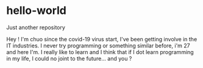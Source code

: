 # hello-world
Just another repository

Hey ! I'm chuo since the covid-19 virus start, I've been getting involve in the IT industries.
I never try programming or something similar before, i'm 27 and here I'm.
I really like to learn and I think that if I dot learn programming in my life, I could no joint to the future... and you ?
